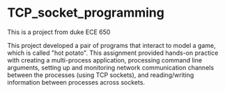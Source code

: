 # TCP_socket_programming
This is a project from duke ECE 650

This project developed a pair of programs that interact to model a game, which
is called "hot potato". This assignment provided hands-on practice
with creating a multi-process application, processing command line arguments, setting up and
monitoring network communication channels between the processes (using TCP sockets), and
reading/writing information between processes across sockets.
